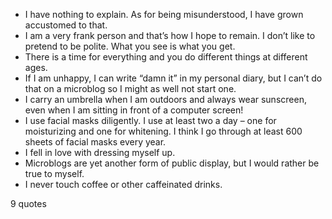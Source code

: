  - I have nothing to explain. As for being misunderstood, I have grown accustomed to that.
 - I am a very frank person and that’s how I hope to remain. I don’t like to pretend to be polite. What you see is what you get.
 - There is a time for everything and you do different things at different ages.
 - If I am unhappy, I can write “damn it” in my personal diary, but I can’t do that on a microblog so I might as well not start one.
 - I carry an umbrella when I am outdoors and always wear sunscreen, even when I am sitting in front of a computer screen!
 - I use facial masks diligently. I use at least two a day – one for moisturizing and one for whitening. I think I go through at least 600 sheets of facial masks every year.
 - I fell in love with dressing myself up.
 - Microblogs are yet another form of public display, but I would rather be true to myself.
 - I never touch coffee or other caffeinated drinks.

9 quotes